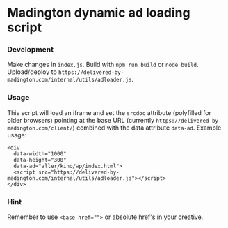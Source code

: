 # Madington dynamic ad loading script

### Development
Make changes in `index.js`. Build with `npm run build` or `node build`. Upload/deploy to `https://delivered-by-madington.com/internal/utils/adloader.js`.

### Usage
This script will load an iframe and set the `srcdoc` attribute (polyfilled for older browsers) pointing at the base URL (currently `https://delivered-by-madington.com/client/`) combined with the data attribute `data-ad`.
Example usage:

```
<div
  data-width="1000"
  data-height="300"
  data-ad="aller/kino/wp/index.html">
  <script src="https://delivered-by-madington.com/internal/utils/adloader.js"></script>
</div>
```

### Hint
Remember to use `<base href="">` or absolute href's in your creative.
